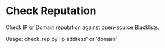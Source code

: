 # Check Reputation
Check IP or Domain reputation against open-source Blacklists.

Usage: check_rep.py 'ip address' or 'domain'
